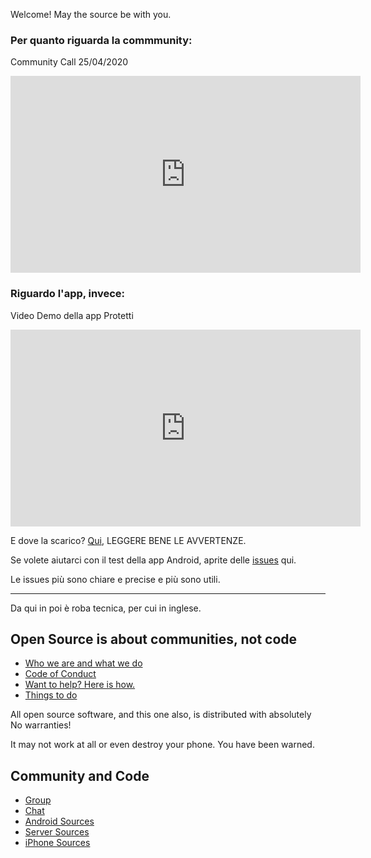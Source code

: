 Welcome! May the source be with you.

### Per quanto riguarda la commmunity:

Community Call 25/04/2020

<iframe width="560" height="315" src="https://www.youtube.com/embed/5mNIAq5bYpo" frameborder="0" allow="accelerometer; autoplay; encrypted-media; gyroscope; picture-in-picture" allowfullscreen></iframe>

### Riguardo l'app, invece:

Video Demo della app Protetti

<iframe width="560" height="315" src="https://www.youtube.com/embed/dPB7uXrVibc" frameborder="0" allow="accelerometer; autoplay; encrypted-media; gyroscope; picture-in-picture" allowfullscreen></iframe>

E dove la scarico? [Qui](https://github.com/noiapp/noi-app-android/releases/tag/0.2.0), LEGGERE BENE LE AVVERTENZE. 

Se volete aiutarci con il test della app Android, aprite delle [issues](https://github.com/noiapp/noi-app-android/issues) qui.

Le issues più sono chiare e precise e più sono utili.

---

Da qui in poi è roba tecnica, per cui in inglese. 

## Open Source is about communities, not code

- [Who we are and what we do](about.md)
- [Code of Conduct](conduct.md)
- [Want to help? Here is how.](helpus.md)
- [Things to do](https://github.com/noiapp/project)

All open source software, and this one also, is distributed with absolutely No warranties! 

It may not work at all or even destroy your phone. You have been warned.

## Community and Code

- [Group](https://groups.google.com/forum/#!forum/noiapp)
- [Chat](https://join.slack.com/t/noiapp/shared_invite/zt-dzdakd34-KvCn3HMlebqTH4ewlGamhg)
- [Android Sources](https://github.com/noiapp/noi-app-android)
- [Server Sources](https://github.com/noiapp/noiapp-backend)
- [iPhone Sources](https://github.com/noiapp/noi-app-ios)

